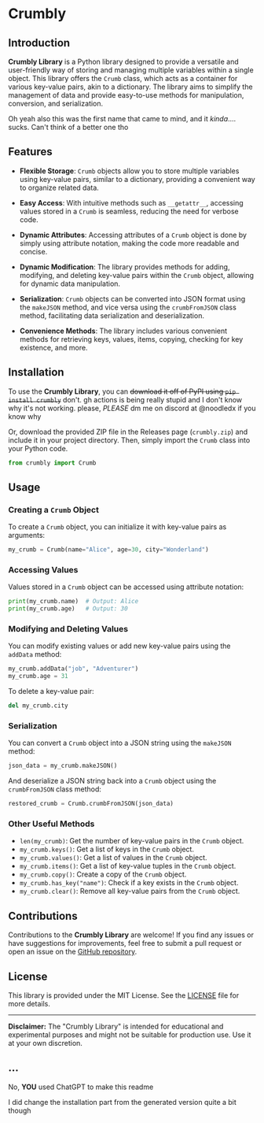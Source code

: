 # Crumbly

## Introduction

**Crumbly Library** is a Python library designed to provide a versatile and user-friendly way of storing and managing multiple variables within a single object. This library offers the `Crumb` class, which acts as a container for various key-value pairs, akin to a dictionary. The library aims to simplify the management of data and provide easy-to-use methods for manipulation, conversion, and serialization.

Oh yeah also this was the first name that came to mind, and it *kinda*.... sucks. Can't think of a better one tho

## Features

- **Flexible Storage**: `Crumb` objects allow you to store multiple variables using key-value pairs, similar to a dictionary, providing a convenient way to organize related data.

- **Easy Access**: With intuitive methods such as `__getattr__`, accessing values stored in a `Crumb` is seamless, reducing the need for verbose code.

- **Dynamic Attributes**: Accessing attributes of a `Crumb` object is done by simply using attribute notation, making the code more readable and concise.

- **Dynamic Modification**: The library provides methods for adding, modifying, and deleting key-value pairs within the `Crumb` object, allowing for dynamic data manipulation.

- **Serialization**: `Crumb` objects can be converted into JSON format using the `makeJSON` method, and vice versa using the `crumbFromJSON` class method, facilitating data serialization and deserialization.

- **Convenience Methods**: The library includes various convenient methods for retrieving keys, values, items, copying, checking for key existence, and more.

## Installation

To use the **Crumbly Library**, you can ~~download it off of PyPI using `pip install crumbly`~~ don't. gh actions is being really stupid and I don't know why it's not working. please, *PLEASE* dm me on discord at @noodledx if you know why

Or, download the provided ZIP file in the Releases page (`crumbly.zip`) and include it in your project directory. Then, simply import the `Crumb` class into your Python code.

```python
from crumbly import Crumb
```

## Usage

### Creating a `Crumb` Object

To create a `Crumb` object, you can initialize it with key-value pairs as arguments:

```python
my_crumb = Crumb(name="Alice", age=30, city="Wonderland")
```

### Accessing Values

Values stored in a `Crumb` object can be accessed using attribute notation:

```python
print(my_crumb.name)  # Output: Alice
print(my_crumb.age)   # Output: 30
```

### Modifying and Deleting Values

You can modify existing values or add new key-value pairs using the `addData` method:

```python
my_crumb.addData("job", "Adventurer")
my_crumb.age = 31
```

To delete a key-value pair:

```python
del my_crumb.city
```

### Serialization

You can convert a `Crumb` object into a JSON string using the `makeJSON` method:

```python
json_data = my_crumb.makeJSON()
```

And deserialize a JSON string back into a `Crumb` object using the `crumbFromJSON` class method:

```python
restored_crumb = Crumb.crumbFromJSON(json_data)
```

### Other Useful Methods

- `len(my_crumb)`: Get the number of key-value pairs in the `Crumb` object.
- `my_crumb.keys()`: Get a list of keys in the `Crumb` object.
- `my_crumb.values()`: Get a list of values in the `Crumb` object.
- `my_crumb.items()`: Get a list of key-value tuples in the `Crumb` object.
- `my_crumb.copy()`: Create a copy of the `Crumb` object.
- `my_crumb.has_key("name")`: Check if a key exists in the `Crumb` object.
- `my_crumb.clear()`: Remove all key-value pairs from the `Crumb` object.

## Contributions

Contributions to the **Crumbly Library** are welcome! If you find any issues or have suggestions for improvements, feel free to submit a pull request or open an issue on the [GitHub repository](https://github.com/noodledx/crumbly).

## License

This library is provided under the MIT License. See the [LICENSE](LICENSE) file for more details.

---

**Disclaimer:** The "Crumbly Library" is intended for educational and experimental purposes and might not be suitable for production use. Use it at your own discretion.

## ...

No, **YOU** used ChatGPT to make this readme

I did change the installation part from the generated version quite a bit though
